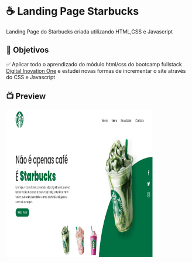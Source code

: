 # ☕ Landing Page Starbucks 
Landing Page do Starbucks criada utilizando HTML,CSS e Javascript

## 🎯 Objetivos
✅ Aplicar todo o aprendizado do módulo html/css do bootcamp fullstack [Digital Inovation One](https://www.dio.me/) e estudei novas formas de incrementar o site através do CSS e Javascript<br>

## 📺 Preview
<img width="400" height="400" src="starbucks.gif">